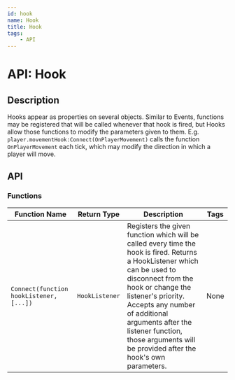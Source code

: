```yaml
---
id: hook
name: Hook
title: Hook
tags:
    - API
---
```


# API: Hook

## Description

Hooks appear as properties on several objects. Similar to Events, functions may be registered that will be called whenever that hook is fired, but Hooks allow those functions to modify the parameters given to them. E.g. `player.movementHook:Connect(OnPlayerMovement)` calls the function `OnPlayerMovement` each tick, which may modify the direction in which a player will move.

## API

### Functions

| Function Name | Return Type | Description | Tags |
| -------- | ----------- | ----------- | ---- |
| `Connect(function hookListener, [...])` | `HookListener` | Registers the given function which will be called every time the hook is fired. Returns a HookListener which can be used to disconnect from the hook or change the listener's priority. Accepts any number of additional arguments after the listener function, those arguments will be provided after the hook's own parameters. | None |
